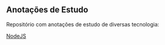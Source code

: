 ## Anotações de Estudo

Repositório com anotações de estudo de diversas tecnologia:

[NodeJS](https://github.com/emanuel-jose/notes/blob/master/notations.md)